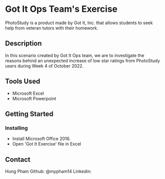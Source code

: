 # Got It Ops Team's Exercise

PhotoStudy is a product made by Got It, Inc. that allows students to seek help from veteran tutors with their homework.

## Description

In this scenario created by Got It Ops team, we are to investigate the reasons behind an unexpected increase of low star ratings from PhotoStudy users during Week 4 of October 2022.

## Tools Used

- Microsoft Excel
- Microsoft Powerpoint

## Getting Started

### Installing

- Install Microsoft Office 2016.
- Open 'Got It Exercise' file in Excel

## Contact

Hung Pham
Github: @mypham14
Linkedin: 
